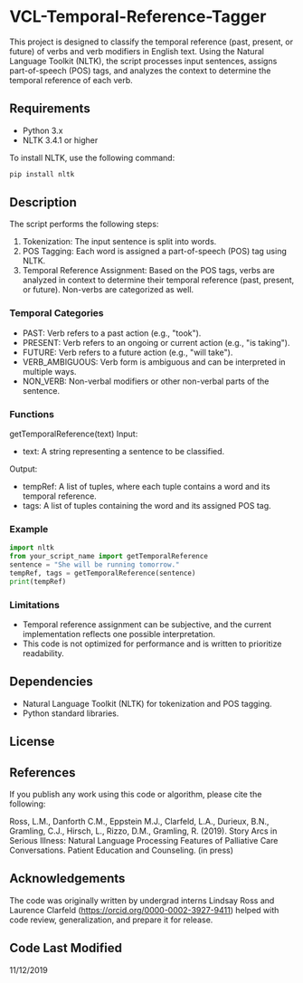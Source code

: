 # VCL-Temporal-Reference-Tagger
This project is designed to classify the temporal reference (past, present, or future) of verbs and verb modifiers in English text. Using the Natural Language Toolkit (NLTK), the script processes input sentences, assigns part-of-speech (POS) tags, and analyzes the context to determine the temporal reference of each verb.

## Requirements

- Python 3.x
- NLTK 3.4.1 or higher

To install NLTK, use the following command:

```bash
pip install nltk
```

## Description
The script performs the following steps:

1) Tokenization: The input sentence is split into words.
2) POS Tagging: Each word is assigned a part-of-speech (POS) tag using NLTK.
3) Temporal Reference Assignment: Based on the POS tags, verbs are analyzed in context to determine their temporal reference (past, present, or future). Non-verbs are categorized as well.

### Temporal Categories

* PAST: Verb refers to a past action (e.g., "took").
* PRESENT: Verb refers to an ongoing or current action (e.g., "is taking").
* FUTURE: Verb refers to a future action (e.g., "will take").
* VERB_AMBIGUOUS: Verb form is ambiguous and can be interpreted in multiple ways.
* NON_VERB: Non-verbal modifiers or other non-verbal parts of the sentence.

### Functions

getTemporalReference(text)
Input:

* text: A string representing a sentence to be classified.

Output:

* tempRef: A list of tuples, where each tuple contains a word and its temporal reference.
* tags: A list of tuples containing the word and its assigned POS tag.

### Example
```python
import nltk
from your_script_name import getTemporalReference
sentence = "She will be running tomorrow."
tempRef, tags = getTemporalReference(sentence)
print(tempRef)
```
### Limitations
* Temporal reference assignment can be subjective, and the current implementation reflects one possible interpretation.
* This code is not optimized for performance and is written to prioritize readability.

## Dependencies
* Natural Language Toolkit (NLTK) for tokenization and POS tagging.
* Python standard libraries.

## License

## References
If you publish any work using this code or algorithm, please cite the following:

Ross, L.M., Danforth C.M., Eppstein M.J., Clarfeld, L.A., Durieux, B.N., Gramling, C.J., Hirsch, L., Rizzo, D.M., Gramling, R. (2019). Story Arcs in Serious Illness: Natural Language Processing Features of Palliative Care Conversations. Patient Education and Counseling. (in press)

## Acknowledgements
The code was originally written by undergrad interns Lindsay Ross and Laurence Clarfeld (https://orcid.org/0000-0002-3927-9411) helped with code review, generalization, and prepare it for release.

## Code Last Modified
11/12/2019

